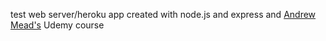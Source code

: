 test web server/heroku app created with node.js and express and [Andrew Mead's] Udemy course

[Andrew Mead's]: http://github.com/andrewjmead